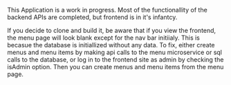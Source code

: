 This Application is a work in progress. Most of the functionallity of the backend APIs are completed, but frontend is in it's infantcy. 

If you decide to clone and build it, be aware that if you view the frontend, the menu page will look blank except for the nav bar initiialy. This is becasue the database is initiallized without any data. To fix, either create menus and menu items by making api calls to the menu microservice or sql calls to the database, or log in to the frontend site as admin by checking the isAdmin option. Then you can create menus and menu items from the menu page.
